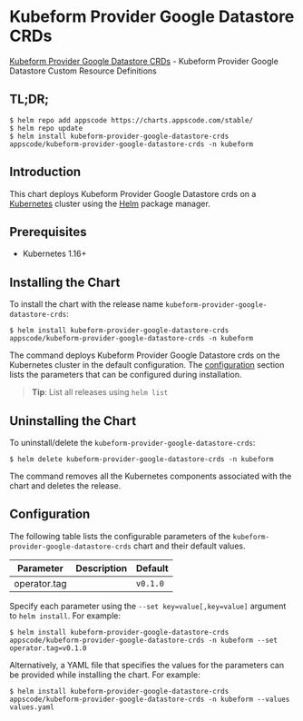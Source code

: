 # Kubeform Provider Google Datastore CRDs

[Kubeform Provider Google Datastore CRDs](https://github.com/kubeform) - Kubeform Provider Google Datastore Custom Resource Definitions

## TL;DR;

```console
$ helm repo add appscode https://charts.appscode.com/stable/
$ helm repo update
$ helm install kubeform-provider-google-datastore-crds appscode/kubeform-provider-google-datastore-crds -n kubeform
```

## Introduction

This chart deploys Kubeform Provider Google Datastore crds on a [Kubernetes](http://kubernetes.io) cluster using the [Helm](https://helm.sh) package manager.

## Prerequisites

- Kubernetes 1.16+

## Installing the Chart

To install the chart with the release name `kubeform-provider-google-datastore-crds`:

```console
$ helm install kubeform-provider-google-datastore-crds appscode/kubeform-provider-google-datastore-crds -n kubeform
```

The command deploys Kubeform Provider Google Datastore crds on the Kubernetes cluster in the default configuration. The [configuration](#configuration) section lists the parameters that can be configured during installation.

> **Tip**: List all releases using `helm list`

## Uninstalling the Chart

To uninstall/delete the `kubeform-provider-google-datastore-crds`:

```console
$ helm delete kubeform-provider-google-datastore-crds -n kubeform
```

The command removes all the Kubernetes components associated with the chart and deletes the release.

## Configuration

The following table lists the configurable parameters of the `kubeform-provider-google-datastore-crds` chart and their default values.

|  Parameter   | Description | Default  |
|--------------|-------------|----------|
| operator.tag |             | `v0.1.0` |


Specify each parameter using the `--set key=value[,key=value]` argument to `helm install`. For example:

```console
$ helm install kubeform-provider-google-datastore-crds appscode/kubeform-provider-google-datastore-crds -n kubeform --set operator.tag=v0.1.0
```

Alternatively, a YAML file that specifies the values for the parameters can be provided while
installing the chart. For example:

```console
$ helm install kubeform-provider-google-datastore-crds appscode/kubeform-provider-google-datastore-crds -n kubeform --values values.yaml
```

